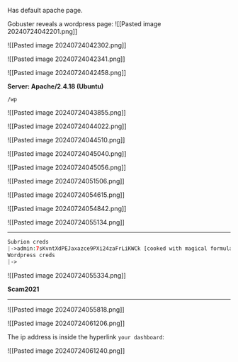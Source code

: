 Has default apache page.

Gobuster reveals a wordpress page:
![[Pasted image 20240724042201.png]]

![[Pasted image 20240724042302.png]]

![[Pasted image 20240724042341.png]]

![[Pasted image 20240724042458.png]]


**Server: Apache/2.4.18 (Ubuntu)**

`/wp`

![[Pasted image 20240724043855.png]]

![[Pasted image 20240724044022.png]]

![[Pasted image 20240724044510.png]]

![[Pasted image 20240724045040.png]]

![[Pasted image 20240724045056.png]]

![[Pasted image 20240724051506.png]]

![[Pasted image 20240724054615.png]]

![[Pasted image 20240724054842.png]]

![[Pasted image 20240724055134.png]]

---


```php
Subrion creds
|->admin:7sKvntXdPEJaxazce9PXi24zaFrLiKWCk [cooked with magical formula]
Wordpress creds
|->
```

![[Pasted image 20240724055334.png]]

**Scam2021**

---

![[Pasted image 20240724055818.png]]

![[Pasted image 20240724061206.png]]

The ip address is inside the hyperlink `your dashboard`:

![[Pasted image 20240724061240.png]]


